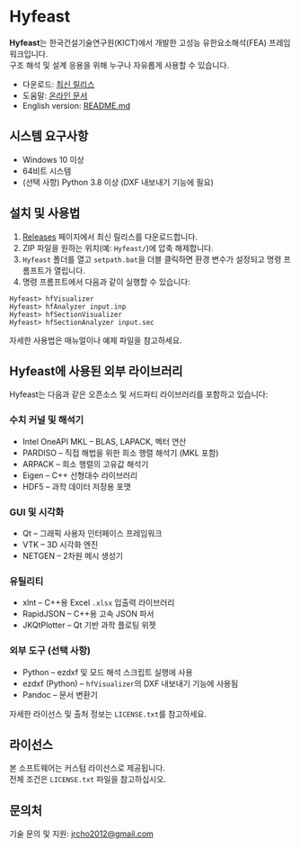 # Hyfeast

**Hyfeast**는 한국건설기술연구원(KICT)에서 개발한 고성능 유한요소해석(FEA) 프레임워크입니다.  
구조 해석 및 설계 응용을 위해 누구나 자유롭게 사용할 수 있습니다.

- 다운로드: [최신 릴리스](https://github.com/jrcho/Hyfeast/releases/latest)  
- 도움말: [온라인 문서](https://jrcho.github.io/Hyfeast/index.html)  
- English version: [README.md](./README.md)

## 시스템 요구사항

- Windows 10 이상
- 64비트 시스템
- (선택 사항) Python 3.8 이상 (DXF 내보내기 기능에 필요)

## 설치 및 사용법

1. [Releases](https://github.com/jrcho/Hyfeast/releases/latest) 페이지에서 최신 릴리스를 다운로드합니다.
2. ZIP 파일을 원하는 위치(예: `Hyfeast/`)에 압축 해제합니다.
3. `Hyfeast` 폴더를 열고 `setpath.bat`을 더블 클릭하면 환경 변수가 설정되고 명령 프롬프트가 열립니다.
4. 명령 프롬프트에서 다음과 같이 실행할 수 있습니다:

```
Hyfeast> hfVisualizer
Hyfeast> hfAnalyzer input.inp
Hyfeast> hfSectionVisualizer
Hyfeast> hfSectionAnalyzer input.sec
```

자세한 사용법은 매뉴얼이나 예제 파일을 참고하세요.

## Hyfeast에 사용된 외부 라이브러리

Hyfeast는 다음과 같은 오픈소스 및 서드파티 라이브러리를 포함하고 있습니다:

### 수치 커널 및 해석기

- Intel OneAPI MKL – BLAS, LAPACK, 벡터 연산  
- PARDISO – 직접 해법을 위한 희소 행렬 해석기 (MKL 포함)  
- ARPACK – 희소 행렬의 고유값 해석기  
- Eigen – C++ 선형대수 라이브러리  
- HDF5 – 과학 데이터 저장용 포맷

### GUI 및 시각화

- Qt – 그래픽 사용자 인터페이스 프레임워크  
- VTK – 3D 시각화 엔진  
- NETGEN – 2차원 메시 생성기

### 유틸리티

- xlnt – C++용 Excel `.xlsx` 입출력 라이브러리  
- RapidJSON – C++용 고속 JSON 파서  
- JKQtPlotter – Qt 기반 과학 플로팅 위젯

### 외부 도구 (선택 사항)

- Python – ezdxf 및 모드 해석 스크립트 실행에 사용
- ezdxf (Python) – `hfVisualizer`의 DXF 내보내기 기능에 사용됨
- Pandoc – 문서 변환기

자세한 라이선스 및 출처 정보는 `LICENSE.txt`를 참고하세요.

## 라이선스

본 소프트웨어는 커스텀 라이선스로 제공됩니다.  
전체 조건은 `LICENSE.txt` 파일을 참고하십시오.

## 문의처

기술 문의 및 지원: jrcho2012@gmail.com
